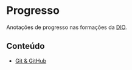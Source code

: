 # Progresso

Anotações de progresso nas formações da [DIO](https://dio.me).

## Conteúdo

- [Git & GitHub](doc/git.md)
